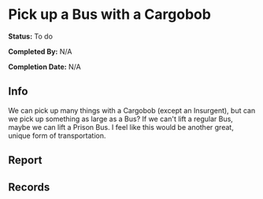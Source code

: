 # Pick up a Bus with a Cargobob

**Status:** To do

**Completed By:** N/A

**Completion Date:** N/A


## Info
We can pick up many things with a Cargobob (except an Insurgent), but can we pick up something as large as a Bus? If we can't lift a regular Bus, maybe we can lift a Prison Bus. I feel like this would be another great, unique form of transportation. 

## Report


## Records